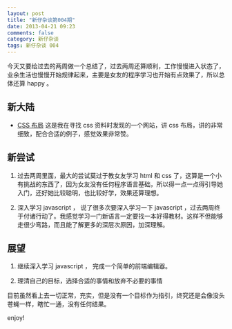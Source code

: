 ```yaml
---
layout: post
title: "新仔杂谈第004期"
date: 2013-04-21 09:23
comments: false
category: 新仔杂谈
tags: 新仔杂谈 004 
---
```


今天又要给过去的两周做一个总结了，过去两周还算顺利，工作慢慢进入状态了，业余生活也慢慢开始规律起来，主要是女友的程序学习也开始有点效果了，所以总体还算
happy 。

<!--more-->

## 新大陆

- [CSS 布局](http://zh.learnlayout.com/) 这是我在寻找 css 资料时发现的一个网站，讲 css
  布局，讲的非常细致，配合合适的例子，感觉效果非常赞。
 

## 新尝试

1. 过去两周里面，最大的尝试莫过于教女友学习 html 和 css
了，这算是一个小有挑战的东西了，因为女友没有任何程序语言基础，所以得一点一点得引导她入门，还好她比较聪明，也比较好学，效果还算理想。

2. 深入学习 javascript ， 说了很多次要深入学习一下 javascript
   ，过去两周终于付诸行动了。我感觉学习一门新语言一定要找一本好得教材。这样不但能够走很少弯路，而且能了解更多的深层次原因，加深理解。


## 展望

1. 继续深入学习 javascript ， 完成一个简单的前端编辑器。

2. 理清自己的目标，选择合适的事情和放弃不必要的事情

目前虽然看上去一切正常，充实，但是没有一个目标作为指引，终究还是会像没头苍蝇一样，瞎忙一通，没有任何结果。

enjoy!
